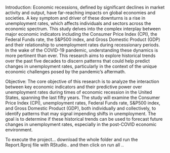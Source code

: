 Introduction:
Economic recessions, defined by significant declines in market activity and output, have far-reaching impacts on global economies and societies. A key symptom and driver of these downturns is a rise in unemployment rates, which affects individuals and sectors across the economic spectrum. This study delves into the complex interplay between major economic indicators including the Consumer Price Index (CPI), the Federal Funds rate, the S&P500 index, and Gross Domestic Product (GDP) and their relationship to unemployment rates during recessionary periods. In the wake of the COVID-19 pandemic, understanding these dynamics is more pertinent than ever. This research aims to explore historical trends over the past five decades to discern patterns that could help predict changes in unemployment rates, particularly in the context of the unique economic challenges posed by the pandemic’s aftermath.

Objective:
The core objective of this research is to analyze the interaction between key economic indicators and their predictive power over unemployment rates during times of economic recession in the United States, spanning the last fifty years. The study will examine the Consumer Price Index (CPI), unemployment rates, Federal Funds rate, S&P500 index, and Gross Domestic Product (GDP), both individually and collectively, to identify patterns that may signal impending shifts in unemployment. The goal is to determine if these historical trends can be used to forecast future changes in unemployment rates, especially in the post-COVID economic environment.


To execute the project... download the whole folder and run the Report.Rproj file with RStudio..  and then click on run all ..
